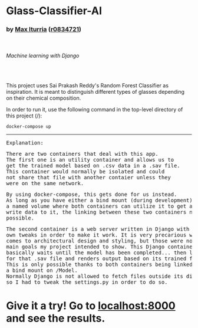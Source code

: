# Glass-Classifier-AI
### by [Max Iturria](https://github.com/olsonperrensen) ([r0834721](https://github.com/olsonperrensen))
<br>
<h6>Machine learning with Django</h6>
<br>
<p>This project uses Sai Prakash Reddy's Random Forest Classifier as inspiration. It is meant to distinguish different types of glasses depending on their chemical composition. </p>
<p>In order to run it, use the following command in the top-level directory of this project (/): </p>
<code>docker-compose up</code>
<hr>
<pre>Explanation:</pre>
<pre>There are two containers that deal with this app. 
The first one is an utility container and allows us to 
get the trained model based on .csv data in a .sav file. 
This container would normally be isolated and could 
not share that file with another contaier unless they 
were on the same network.</pre>
<pre>By using docker-compose, this gets done for us instead. 
As long as you have either a bind mount (during development) or 
a named volume where both containers can utilize it to get and 
write data to it, the linking between these two containers now becomes 
possible.</pre>
<pre>The second container is a web server written in Django with some
own tweaks in order to make it work. It is very precarious when it 
comes to architectural design and styling, but those were not the 
main goals my project intended to show. This Django container 
basically waits until the model has been completed... then looks 
for that .sav file and renders output based on its trained function. 
This is only possible thanks to both containers being linked through 
a bind mount on /Model.
Normally Django is not allowed to fetch files outside its directory, 
so I had to tweak the settings.py in order to do so. </pre>

# Give it a try! Go to [localhost:8000](http://localhost:8000) and see the results.
